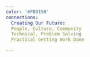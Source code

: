 ```yaml
---
color: '#FB9150'
connections:
  Creating Our Future:
  People, Culture, Community
  Technical, Problem Solving
  Practical Getting Work Done

---
```




